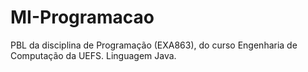 # MI-Programacao
PBL da disciplina de Programação (EXA863), do curso Engenharia de Computação da UEFS.
Linguagem Java.
